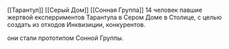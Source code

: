 [[Тарантул]] [[Серый Дом]] [[Сонная Группа]]
14 человек павшие жертвой експерриментов Тарантула в Сером Доме в Столице, с целью создать из отходов Инквизиции, конкурентов. 

они стали прототипом Сонной Группы.

